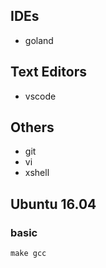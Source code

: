 
## IDEs
- goland

## Text Editors
- vscode

## Others
- git
- vi
- xshell

## Ubuntu 16.04
### basic
`make gcc`
